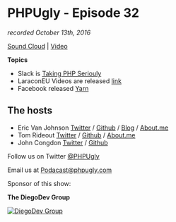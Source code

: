 # PHPUgly - Episode 32
*recorded October 13th, 2016*

[Sound Cloud](https://soundcloud.com/phpugly/episode32) | 
[Video](https://youtu.be/Wh_m531yDJk)

**Topics**

* Slack is [Taking PHP Seriouly](https://slack.engineering/taking-php-seriously-cf7a60065329#.ixhbb3l86)
* LaraconEU Videos are released [link](https://www.youtube.com/playlist?list=PLMdXHJK-lGoCMkOxqe82hOC8tgthqhHCN)
* Facebook released [Yarn](https://code.facebook.com/posts/1840075619545360)

## The hosts
* Eric Van Johnson [Twitter](https://twitter.com/shocm) / [Github](https://github.com/ericvanjohnson/) / [Blog](https://www.shocm.com) / [About.me](https://about.me/shocm) 
* Tom Rideout [Twitter](https://twitter.com/realrideout) / [Github](https://github.com/trideout/) / [About.me](https://about.me/thomasrideout)
* John Congdon [Twitter](https://twitter.com/johncongdon) / [Github](https://github.com/johncongdon) 

Follow us on Twitter [@PHPUgly](https://twitter.com/phpugly) 

Email us at [Podacast@phpugly.com](mailto:podcast@phpugly.com)

Sponsor of this show:

**The DiegoDev Group**

[![DiegoDev Group](http://www.diegodev.com/img/logos/DiegoDev%20Group%20300x82.png "Logo DiegoDev Group")](https://www.diegodev.com) 
